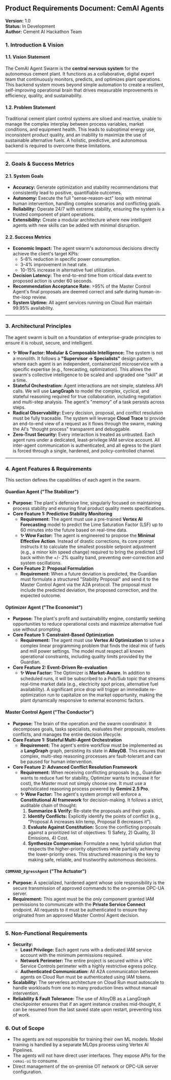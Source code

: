 ## **Product Requirements Document: CemAI Agents**

**Version:** 1.0  
**Status:** In Development  
**Author:** Cement AI Hackathon Team

### **1. Introduction & Vision**

#### **1.1. Vision Statement**

The CemAI Agent Swarm is the **central nervous system** for the autonomous cement plant. It functions as a collaborative, digital expert team that continuously monitors, predicts, and optimizes plant operations. This backend system moves beyond simple automation to create a resilient, self-improving operational brain that drives measurable improvements in efficiency, quality, and sustainability.

#### **1.2. Problem Statement**

Traditional cement plant control systems are siloed and reactive, unable to manage the complex interplay between process variables, market conditions, and equipment health. This leads to suboptimal energy use, inconsistent product quality, and an inability to maximize the use of sustainable alternative fuels. A holistic, predictive, and autonomous backend is required to overcome these limitations.

---

### **2. Goals & Success Metrics**

#### **2.1. System Goals**

* **Accuracy:** Generate optimization and stability recommendations that consistently lead to positive, quantifiable outcomes.
* **Autonomy:** Execute the full "sense-reason-act" loop with minimal human intervention, handling complex scenarios and conflicting goals.
* **Reliability:** Operate 24/7 with extreme stability, ensuring the system is a trusted component of plant operations.
* **Extensibility:** Create a modular architecture where new intelligent agents with new skills can be added with minimal disruption.

#### **2.2. Success Metrics**

* **Economic Impact:** The agent swarm's autonomous decisions directly achieve the client's target KPIs:
    * 5-8% reduction in specific power consumption.
    * 3-4% improvement in heat rate.
    * 10-15% increase in alternative fuel utilization.
* **Decision Latency:** The end-to-end time from critical data event to proposed action is under 60 seconds.
* **Recommendation Acceptance Rate:** >95% of the Master Control Agent's final proposals are deemed correct and safe during human-in-the-loop review.
* **System Uptime:** All agent services running on Cloud Run maintain 99.95% availability.

---

### **3. Architectural Principles**

The agent swarm is built on a foundation of enterprise-grade principles to ensure it is robust, secure, and intelligent.

* **✨ Wow Factor: Modular & Composable Intelligence:** The system is not a monolith. It follows a **"Supervisor → Specialists"** design pattern, where each agent is an independent, containerized microservice with a specific expertise (e.g., forecasting, optimization). This allows the swarm's collective intelligence to be scaled and upgraded one "skill" at a time.
* **Stateful Orchestration:** Agent interactions are not simple, stateless API calls. We will use **LangGraph** to model the complex, cyclical, and stateful reasoning required for true collaboration, including negotiation and multi-step analysis. The agent's "memory" of a task persists across steps.
* **Radical Observability:** Every decision, proposal, and conflict resolution must be fully traceable. The system will leverage **Cloud Trace** to provide an end-to-end view of a request as it flows through the swarm, making the AI's "thought process" transparent and debuggable.
* **Zero-Trust Security:** Every interaction is treated as untrusted. Each agent runs under a dedicated, least-privilege IAM service account. All inter-agent communication is authenticated, and all egress to the plant is forced through a single, hardened, and policy-controlled channel.

---

### **4. Agent Features & Requirements**

This section defines the capabilities of each agent in the swarm.

#### **Guardian Agent ("The Stabilizer")**

* **Purpose:** The plant's defensive line, singularly focused on maintaining process stability and ensuring final product quality meets specifications.
* **Core Feature 1: Predictive Stability Monitoring**
    * **Requirement:** The agent must use a pre-trained **Vertex AI Forecasting** model to predict the Lime Saturation Factor (LSF) up to 60 minutes into the future based on real-time data.
    * **✨ Wow Factor:** The agent is engineered to propose the **Minimal Effective Action**. Instead of drastic corrections, its core prompt instructs it to calculate the smallest possible setpoint adjustment (e.g., a minor kiln speed change) required to bring the predicted LSF back within the +/- 2% quality band, preventing over-correction and system oscillations.
* **Core Feature 2: Proposal Formulation**
    * **Requirement:** When a future deviation is predicted, the Guardian must formulate a structured "Stability Proposal" and send it to the Master Control Agent via the A2A protocol. The proposal must include the predicted deviation, the proposed correction, and the expected outcome.

#### **Optimizer Agent ("The Economist")**

* **Purpose:** The plant's profit and sustainability engine, constantly seeking opportunities to reduce operational costs and maximize alternative fuel use without prompting.
* **Core Feature 1: Constraint-Based Optimization**
    * **Requirement:** The agent must use **Vertex AI Optimization** to solve a complex linear programming problem that finds the ideal mix of fuels and mill power settings. The model must respect all known operational constraints, including quality limits provided by the Guardian.
* **Core Feature 2: Event-Driven Re-evaluation**
    * **✨ Wow Factor:** The Optimizer is **Market-Aware**. In addition to scheduled runs, it will be subscribed to a Pub/Sub topic that streams real-time market data (e.g., electricity spot prices, alternative fuel availability). A significant price drop will trigger an immediate re-optimization run to capitalize on the market opportunity, making the plant dynamically responsive to external economic factors.

#### **Master Control Agent ("The Conductor")**

* **Purpose:** The brain of the operation and the swarm coordinator. It decomposes goals, tasks specialists, evaluates their proposals, resolves conflicts, and manages the entire decision lifecycle.
* **Core Feature 1: Stateful Multi-Agent Orchestration**
    * **Requirement:** The agent's entire workflow must be implemented as a **LangGraph** graph, persisting its state in **AlloyDB**. This ensures that complex, multi-step reasoning processes are fault-tolerant and can be paused for human intervention.
* **Core Feature 2: Advanced Conflict Resolution Framework**
    * **Requirement:** When receiving conflicting proposals (e.g., Guardian wants to reduce fuel for stability, Optimizer wants to increase it for cost), the Master must not simply choose one. It must use a sophisticated reasoning process powered by **Gemini 2.5 Pro**.
    * **✨ Wow Factor:** The agent's system prompt will enforce a **Constitutional AI framework** for decision-making. It follows a strict, auditable chain of thought:
        1.  **Summarize & Verify:** Re-state the proposals and their goals.
        2.  **Identify Conflicts:** Explicitly identify the points of conflict (e.g., "Proposal A increases kiln temp, Proposal B decreases it").
        3.  **Evaluate Against Constitution:** Score the conflicting proposals against a prioritized list of objectives: 1) Safety, 2) Quality, 3) Emissions, 4) Cost.
        4.  **Synthesize Compromise:** Formulate a new, hybrid solution that respects the higher-priority objectives while partially achieving the lower-priority ones. This structured reasoning is the key to making safe, reliable, and trustworthy autonomous decisions.

#### **`COMMAND_EgressAgent` ("The Actuator")**

* **Purpose:** A specialized, hardened agent whose sole responsibility is the secure transmission of approved commands to the on-premise OPC-UA server.
* **Requirement:** This agent must be the *only* component granted IAM permissions to communicate with the **Private Service Connect** endpoint. All requests to it must be authenticated to ensure they originated from an approved Master Control Agent decision.

---

### **5. Non-Functional Requirements**

* **Security:**
    * **Least Privilege:** Each agent runs with a dedicated IAM service account with the minimum permissions required.
    * **Network Perimeter:** The entire project is secured within a VPC Service Controls perimeter with a highly restrictive egress policy.
    * **Authenticated Communication:** All A2A communication between agents on Cloud Run must be authenticated using IAM tokens.
* **Scalability:** The serverless architecture on Cloud Run must autoscale to handle workloads from one to many production lines without manual intervention.
* **Reliability & Fault Tolerance:** The use of AlloyDB as a LangGraph checkpointer ensures that if an agent instance crashes mid-thought, it can be resumed from the last saved state upon restart, preventing loss of work.

### **6. Out of Scope**

* The agents are not responsible for training their own ML models. Model training is handled by a separate MLOps process using Vertex AI Pipelines.
* The agents will not have direct user interfaces. They expose APIs for the `cemai-ui` to consume.
* Direct management of the on-premise OT network or OPC-UA server configuration.

